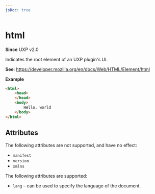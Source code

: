 ```yaml
---
jsDoc: true
---
```

# html

**Since** UXP v2.0

Indicates the root element of an UXP plugin's UI.

**See**: https://developer.mozilla.org/en/docs/Web/HTML/Element/html

**Example**

```html
<html>
    <head>
    </head>
    <body>
        Hello, world
    </body>
</html>
```

## Attributes

The following attributes are not supported, and have no effect:

* `manifest` 
* `version`
* `xmlns`

The following attributes are supported:

* `lang` – can be used to specify the language of the document.
